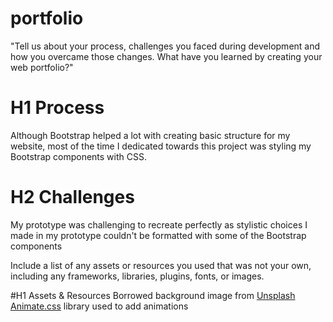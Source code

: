 # portfolio

"Tell us about your process, challenges you faced during development and how you overcame those changes. What have you learned by creating your web portfolio?" 
# H1 Process
Although Bootstrap helped a lot with creating basic structure for my website, most of the time I dedicated towards this project was styling my Bootstrap components with CSS. 

# H2 Challenges
My prototype was challenging to recreate perfectly as stylistic choices I made in my prototype couldn't be formatted with some of the Bootstrap components

Include a list of any assets or resources you used that was not your own, including any frameworks, libraries, plugins, fonts, or images.

#H1 Assets & Resources
Borrowed background image from [Unsplash](https://unsplash.com/photos/3hKj0gCeaH0)
[Animate.css](https://animate.style/) library used to add animations
